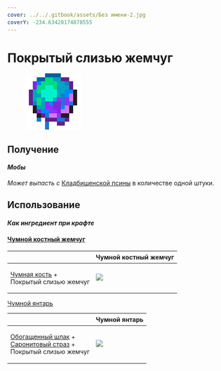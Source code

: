 ```yaml
---
cover: ../../.gitbook/assets/Без имени-2.jpg
coverY: -234.63428174878555
---
```


# Покрытый слизью жемчуг

<figure><img src="../../.gitbook/assets/slime_covered_pearl_128.png" alt=""><figcaption></figcaption></figure>

## Получение

#### _Мобы_

_Может выпасть с_ [Кладбищенской псины](../sushestva/bossy/mogilshik.md#kladbishenskaya-psina-1) в количестве одной штуки.

## Использование

#### _Как ингредиент при крафте_

#### [Чумной костный жемчуг](pokrytyi-slizyu-zhemchug.md#chumnoi-kostnyi-zhemchug)

| ㅤ                                                                              | Чумной костный жемчуг                                               |
| ------------------------------------------------------------------------------ | ------------------------------------------------------------------- |
| <p><a href="chumnaya-kost.md">Чумная кость</a> +<br>Покрытый слизью жемчуг</p> | ![](../../.gitbook/assets/miko\_custom\_plague\_bone\_pearl\_0.png) |

[Чумной янтарь](chumnoi-yantar.md)

| ㅤ                                                                                                                                                  | Чумной янтарь                                                 |
| -------------------------------------------------------------------------------------------------------------------------------------------------- | ------------------------------------------------------------- |
| <p><a href="obogashennyi-shlak.md">Обогащенный шлак</a> +<br><a href="saronitovyi-straz.md">Саронитовый страз</a> + <br>Покрытый слизью жемчуг</p> | ![](../../.gitbook/assets/miko\_custom\_plague\_amber\_0.png) |
